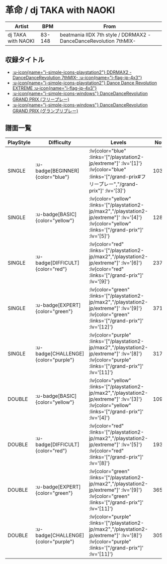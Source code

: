 # 革命 / dj TAKA with NAOKI

|Artist|BPM|From|
|------|---|----|
|dj TAKA with NAOKI|83-148|beatmania IIDX 7th style / DDRMAX2 -DanceDanceRevolution 7thMIX-|

## 収録タイトル

- [ :u-icon{name="i-simple-icons-playstation2"} DDRMAX2 -DanceDanceRevolution 7thMIX- :u-icon{name="i-flag-jp-4x3"} ](/playstation2-jp/max2)
- [ :u-icon{name="i-simple-icons-playstation2"} Dance Dance Revolution EXTREME :u-icon{name="i-flag-jp-4x3"} ](/playstation2-jp/extreme)
- [ :u-icon{name="i-simple-icons-windows"} DanceDanceRevolution GRAND PRIX (フリープレー)](/grand-prix#フリープレー)
- [ :u-icon{name="i-simple-icons-windows"} DanceDanceRevolution GRAND PRIX (グランプリプレー)](/grand-prix)

## 譜面一覧

|PlayStyle|Difficulty|Levels|Notes|Movie|
|---------|----------|------|-----|-----|
|SINGLE| :u-badge[BEGINNER]{color="blue"} | :lv{color="blue" :links='["/playstation2-jp/extreme"]' :lv='[1]'}  :lv{color="blue" :links='["/grand-prix#フリープレー","/grand-prix"]' :lv='[3]'} |103/0||
|SINGLE| :u-badge[BASIC]{color="yellow"} | :lv{color="yellow" :links='["/playstation2-jp/max2","/playstation2-jp/extreme"]' :lv='[4]'}  :lv{color="yellow" :links='["/grand-prix"]' :lv='[5]'} |128/32||
|SINGLE| :u-badge[DIFFICULT]{color="red"} | :lv{color="red" :links='["/playstation2-jp/max2","/playstation2-jp/extreme"]' :lv='[6]'}  :lv{color="red" :links='["/grand-prix"]' :lv='[9]'} |237/15||
|SINGLE| :u-badge[EXPERT]{color="green"} | :lv{color="green" :links='["/playstation2-jp/max2","/playstation2-jp/extreme"]' :lv='[9]'}  :lv{color="green" :links='["/grand-prix"]' :lv='[12]'} |371/7||
|SINGLE| :u-badge[CHALLENGE]{color="purple"} | :lv{color="purple" :links='["/playstation2-jp/max2","/playstation2-jp/extreme"]' :lv='[8]'}  :lv{color="purple" :links='["/grand-prix"]' :lv='[11]'} |317/7||
|DOUBLE| :u-badge[BASIC]{color="yellow"} | :lv{color="yellow" :links='["/playstation2-jp/max2","/playstation2-jp/extreme"]' :lv='[3]'}  :lv{color="yellow" :links='["/grand-prix"]' :lv='[4]'} |109/34||
|DOUBLE| :u-badge[DIFFICULT]{color="red"} | :lv{color="red" :links='["/playstation2-jp/max2","/playstation2-jp/extreme"]' :lv='[5]'}  :lv{color="red" :links='["/grand-prix"]' :lv='[8]'} |193/26||
|DOUBLE| :u-badge[EXPERT]{color="green"} | :lv{color="green" :links='["/playstation2-jp/max2","/playstation2-jp/extreme"]' :lv='[9]'}  :lv{color="green" :links='["/grand-prix"]' :lv='[11]'} |365/2||
|DOUBLE| :u-badge[CHALLENGE]{color="purple"} | :lv{color="purple" :links='["/playstation2-jp/max2","/playstation2-jp/extreme"]' :lv='[8]'}  :lv{color="purple" :links='["/grand-prix"]' :lv='[11]'} |305/2||
